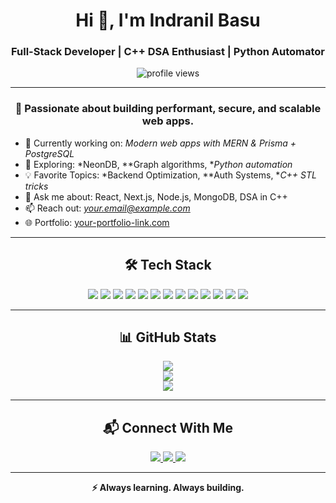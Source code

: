 <h1 align="center">Hi 👋, I'm Indranil Basu</h1>
<h3 align="center">Full-Stack Developer | C++ DSA Enthusiast | Python Automator</h3>

<p align="center">
  <img src="https://komarev.com/ghpvc/?username=Indranil-Basu&label=Profile%20Views&color=brightgreen&style=flat-square" alt="profile views" />
</p>

---

<h3 align="center">🚀 Passionate about building performant, secure, and scalable web apps.</h3>

- 🔭 Currently working on: *Modern web apps with MERN & Prisma + PostgreSQL*
- 🌱 Exploring: *NeonDB, **Graph algorithms, **Python automation*
- 💡 Favorite Topics: *Backend Optimization, **Auth Systems, **C++ STL tricks*
- 💬 Ask me about: React, Next.js, Node.js, MongoDB, DSA in C++
- 📫 Reach out: *your.email@example.com*
- 🌐 Portfolio: [your-portfolio-link.com](https://your-portfolio-link.com)

---

<h2 align="center">🛠 Tech Stack</h2>

<p align="center">
  <img src="https://img.shields.io/badge/React-61DAFB?style=for-the-badge&logo=react&logoColor=black" />
  <img src="https://img.shields.io/badge/Next.js-000000?style=for-the-badge&logo=nextdotjs&logoColor=white" />
  <img src="https://img.shields.io/badge/Node.js-339933?style=for-the-badge&logo=nodedotjs&logoColor=white" />
  <img src="https://img.shields.io/badge/Express.js-000000?style=for-the-badge&logo=express&logoColor=white" />
  <img src="https://img.shields.io/badge/Prisma-2D3748?style=for-the-badge&logo=prisma&logoColor=white" />
  <img src="https://img.shields.io/badge/PostgreSQL-336791?style=for-the-badge&logo=postgresql&logoColor=white" />
  <img src="https://img.shields.io/badge/NeonDB-1E90FF?style=for-the-badge&logo=data:image/svg+xml;base64,...&logoColor=white" />
  <img src="https://img.shields.io/badge/MongoDB-4EA94B?style=for-the-badge&logo=mongodb&logoColor=white" />
  <img src="https://img.shields.io/badge/TailwindCSS-38B2AC?style=for-the-badge&logo=tailwind-css&logoColor=white" />
  <img src="https://img.shields.io/badge/Firebase-FFCA28?style=for-the-badge&logo=firebase&logoColor=black" />
  <img src="https://img.shields.io/badge/Git-F05032?style=for-the-badge&logo=git&logoColor=white" />
  <img src="https://img.shields.io/badge/C++-00599C?style=for-the-badge&logo=cplusplus&logoColor=white" />
  <img src="https://img.shields.io/badge/Python-3776AB?style=for-the-badge&logo=python&logoColor=white" />
</p>

---

<h2 align="center">📊 GitHub Stats</h2>

<p align="center">
  <img src="https://github-readme-stats.vercel.app/api?username=Indranil-Basu&show_icons=true&theme=react&border_radius=10" />
  <br />
  <img src="https://streak-stats.demolab.com/?user=Indranil-Basu&theme=react&border_radius=10" />
  <br />
  <img src="https://github-readme-stats.vercel.app/api/top-langs/?username=Indranil-Basu&layout=compact&theme=react&border_radius=10" />
</p>

---

<h2 align="center">📬 Connect With Me</h2>

<p align="center">
  <a href="https://www.linkedin.com/in/md-inamul-201665256/">
    <img src="https://img.shields.io/badge/LinkedIn-0077B5?style=for-the-badge&logo=linkedin&logoColor=white" />
  </a>
  <a href="mailto:your.email@example.com">
    <img src="https://img.shields.io/badge/Gmail-D14836?style=for-the-badge&logo=gmail&logoColor=white" />
  </a>
  <a href="https://your-portfolio-link.com">
    <img src="https://img.shields.io/badge/Portfolio-121212?style=for-the-badge&logo=vercel&logoColor=white" />
  </a>
</p>

---

<p align="center"><strong>⚡ Always learning. Always building.</strong></p>
